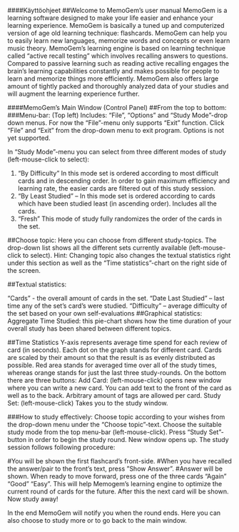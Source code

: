 ####Käyttöohjeet
##Welcome to MemoGem’s user manual 
MemoGem is a learning software designed to make your life easier and enhance your learning experience.
MemoGem is basically a tuned up and computerized version of age old learning technique: flashcards. 
MemoGem can help you to easily learn new languages, memorize words and concepts or even learn music theory. MemoGem’s learning engine is based on learning technique called “active recall testing” which involves recalling answers to questions. Compared to passive learning such as reading active recalling engages the brain’s learning capabilities constantly and makes possible for people to learn and memorize things more efficiently. MemoGem also offers large amount of tightly packed and thoroughly analyzed data of your studies and will augment the learning experience further.

####MemoGem’s Main Window (Control Panel)
##From the top to bottom:
###Menu-bar: 
(Top left) Includes: “File”, “Options” and “Study Mode”-drop down menus.
For now the “File”-menu only supports “Exit” function. Click “File” and “Exit” from the drop-down menu to exit program. 
Options is not yet supported. 

In “Study Mode”-menu you can select from three different modes of study (left-mouse-click to select):
1. “By Difficulty”
In this mode set is ordered according to most difficult cards and in descending order. In order to gain maximum efficiency and learning rate, the easier cards are filtered out of this study session. 
2. “By Least Studied” – 
In this mode set is ordered according to cards which have been studied least (in ascending order). Includes all the cards.
3. “Fresh”
This mode of study fully randomizes the order of the cards in the set.

##Choose topic:
Here you can choose from different study-topics. The drop-down list shows all the different sets currently available (left-mouse-click to select). 
Hint: Changing topic also changes the textual statistics right under this section as well as the “Time statistics”-chart on the right side of the screen. 

##Textual statistics:

“Cards” - the overall amount of cards in the set.
“Date Last Studied” – last time any of the set’s card’s were studied.
“Difficulty” – average difficulty of the set based on your own self-evaluations
##Graphical statistics:
Aggregate Time Studied: this pie-chart shows how the time duration of your overall study has been shared between different topics.

##Time Statistics
Y-axis represents average time spend for each review of card (in seconds). Each dot on the graph stands for different card. Cards are scaled by their amount so that the result is as evenly distributed as possible. Red area stands for averaged time over all of the study times, whereas orange stands for just the last three study-rounds.
On the bottom there are three buttons: 
Add Card: (left-mouse-click) opens new window where you can write a new card. You can add text to the front of the card as well as to the back. Arbitrary amount of tags are allowed per card.
Study Set: (left-mouse-click) Takes you to the study window.

###How to study effectively:
Choose topic according to your wishes from the drop-down menu under the “Choose topic”-text. Choose the suitable study mode from the top menu-bar (left-mouse-click). Press “Study Set”-button in order to begin the study round. New window opens up. The study session follows following procedure:

#You will be shown the first flashcard’s front-side.
#When you have recalled the answer/pair to the front’s text, press ”Show Answer”.
#Answer will be shown. When ready to move forward, press one of the three cards “Again” “Good” “Easy”. This will help Memogem’s learning engine to optimize the current round of cards for the future. After this the next card will be shown. Now study away!

In the end MemoGem will notify you when the round ends. Here you can also choose to study more or to go back to the main window.
